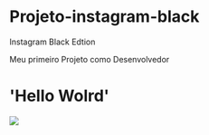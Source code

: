 # Projeto-instagram-black
Instagram Black Edtion


Meu primeiro Projeto como Desenvolvedor 

<h1>'Hello Wolrd'</h1>

<img src= "https://user-images.githubusercontent.com/93503467/165009835-dd5c4f08-3112-4ede-b3f1-ee4c812825cd.png"/>
